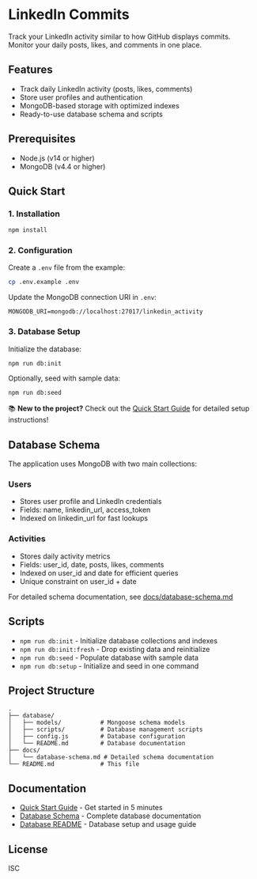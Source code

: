 # LinkedIn Commits

Track your LinkedIn activity similar to how GitHub displays commits. Monitor your daily posts, likes, and comments in one place.

## Features

- Track daily LinkedIn activity (posts, likes, comments)
- Store user profiles and authentication
- MongoDB-based storage with optimized indexes
- Ready-to-use database schema and scripts

## Prerequisites

- Node.js (v14 or higher)
- MongoDB (v4.4 or higher)

## Quick Start

### 1. Installation

```bash
npm install
```

### 2. Configuration

Create a `.env` file from the example:

```bash
cp .env.example .env
```

Update the MongoDB connection URI in `.env`:

```env
MONGODB_URI=mongodb://localhost:27017/linkedin_activity
```

### 3. Database Setup

Initialize the database:

```bash
npm run db:init
```

Optionally, seed with sample data:

```bash
npm run db:seed
```

📚 **New to the project?** Check out the [Quick Start Guide](QUICKSTART.md) for detailed setup instructions!

## Database Schema

The application uses MongoDB with two main collections:

### Users
- Stores user profile and LinkedIn credentials
- Fields: name, linkedin_url, access_token
- Indexed on linkedin_url for fast lookups

### Activities
- Stores daily activity metrics
- Fields: user_id, date, posts, likes, comments
- Indexed on user_id and date for efficient queries
- Unique constraint on user_id + date

For detailed schema documentation, see [docs/database-schema.md](docs/database-schema.md)

## Scripts

- `npm run db:init` - Initialize database collections and indexes
- `npm run db:init:fresh` - Drop existing data and reinitialize
- `npm run db:seed` - Populate database with sample data
- `npm run db:setup` - Initialize and seed in one command

## Project Structure

```
.
├── database/
│   ├── models/           # Mongoose schema models
│   ├── scripts/          # Database management scripts
│   ├── config.js         # Database configuration
│   └── README.md         # Database documentation
├── docs/
│   └── database-schema.md # Detailed schema documentation
└── README.md             # This file
```

## Documentation

- [Quick Start Guide](QUICKSTART.md) - Get started in 5 minutes
- [Database Schema](docs/database-schema.md) - Complete database documentation
- [Database README](database/README.md) - Database setup and usage guide

## License

ISC

